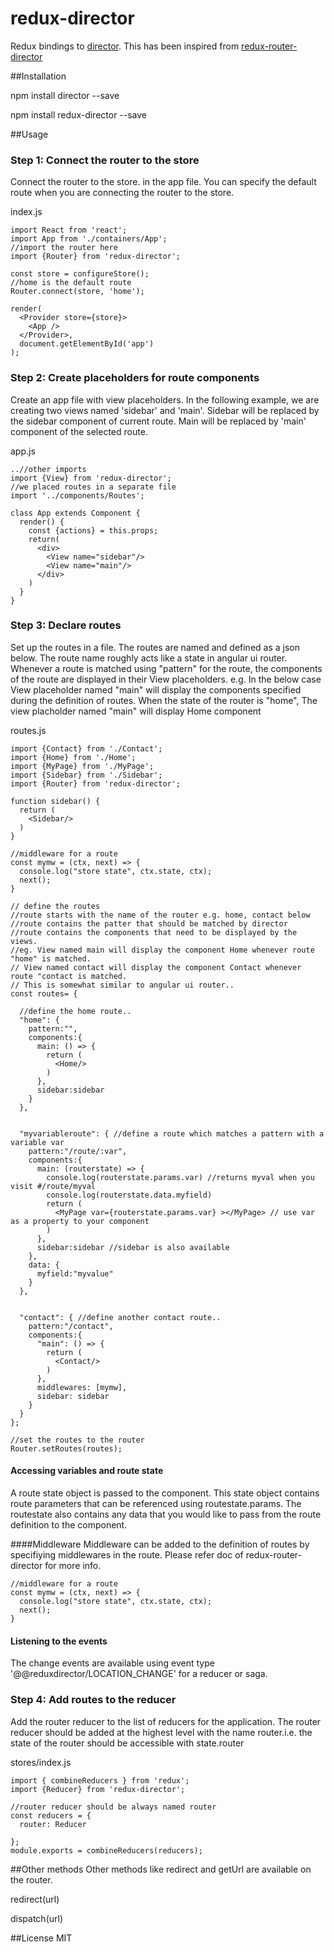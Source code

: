 # redux-director
Redux bindings to [director](https://github.com/flatiron/director). This has been inspired from [redux-router-director](https://www.npmjs.com/package/redux-router-director)

##Installation

npm install director --save

npm install redux-director --save

##Usage

### Step 1: Connect the router to the store
Connect the router to the store. in the app file. You can specify the default route when you are connecting the router to the store.

index.js
```
import React from 'react';
import App from './containers/App';
//import the router here
import {Router} from 'redux-director';

const store = configureStore();
//home is the default route
Router.connect(store, 'home');

render(
  <Provider store={store}>
    <App />
  </Provider>,
  document.getElementById('app')
);

```

### Step 2: Create placeholders for route components
Create an app file with view placeholders. In the following example, we are creating two views named 'sidebar' and 'main'. Sidebar will be replaced by the sidebar component of current route. Main will be replaced by 'main' component of the selected route.

app.js

```
..//other imports
import {View} from 'redux-director';
//we placed routes in a separate file
import '../components/Routes';

class App extends Component {
  render() {
    const {actions} = this.props;
    return(
      <div>
        <View name="sidebar"/>
        <View name="main"/>
      </div>
    )
  }
}

```

### Step 3: Declare routes 

Set up the routes in a file. The routes are named and defined as a json below. The route name roughly acts like a state in angular ui router. Whenever a route is matched using "pattern" for the route, the components of the route are displayed in their View placeholders. e.g. In the below case View placeholder named "main" will display the components specified during the definition of routes. When the state of the router is "home", The view placholder named "main" will display Home component

routes.js
```
import {Contact} from './Contact';
import {Home} from './Home';
import {MyPage} from './MyPage';
import {Sidebar} from './Sidebar';
import {Router} from 'redux-director';

function sidebar() {
  return (
    <Sidebar/>
  )
}

//middleware for a route
const mymw = (ctx, next) => {
  console.log("store state", ctx.state, ctx);
  next();
}

// define the routes
//route starts with the name of the router e.g. home, contact below
//route contains the patter that should be matched by director
//route contains the components that need to be displayed by the views.
//eg. View named main will display the component Home whenever route "home" is matched.
// View named contact will display the component Contact whenever route "contact is matched.
// This is somewhat similar to angular ui router.. 
const routes= {

  //define the home route.. 
  "home": {
    pattern:"",
    components:{
      main: () => {
        return (
          <Home/>
        )
      },
      sidebar:sidebar
    }
  },
  
  
  "myvariableroute": { //define a route which matches a pattern with a variable var
    pattern:"/route/:var",
    components:{
      main: (routerstate) => {
        console.log(routerstate.params.var) //returns myval when you visit #/route/myval
        console.log(routerstate.data.myfield)
        return (
          <MyPage var={routerstate.params.var} ></MyPage> // use var as a property to your component
        )
      },
      sidebar:sidebar //sidebar is also available
    },
    data: {
      myfield:"myvalue"
    }
  },
  
  
  "contact": { //define another contact route..
    pattern:"/contact",
    components:{
      "main": () => {
        return (
          <Contact/>
        )
      },
      middlewares: [mymw],
      sidebar: sidebar
    }
  }
};

//set the routes to the router
Router.setRoutes(routes);

```

#### Accessing variables and route state
A route state object is passed to the component. This state object contains route parameters that can be referenced using routestate.params. The routestate also contains any data that you would like to pass from the route definition to the component.

####Middleware
Middleware can be added to the definition of routes by specifiying middlewares in the route. Please refer doc of redux-router-director for more info. 

```
//middleware for a route
const mymw = (ctx, next) => {
  console.log("store state", ctx.state, ctx);
  next();
}
```

#### Listening to the events
The change events are available using event type '@@reduxdirector/LOCATION_CHANGE' for a reducer or saga. 

### Step 4: Add routes to the reducer
Add the router reducer to the list of reducers for the application. The router reducer should be added at the highest level with the name router.i.e. the state of the router should be accessible with state.router

stores/index.js
```
import { combineReducers } from 'redux';
import {Reducer} from 'redux-director';

//router reducer should be always named router
const reducers = {
  router: Reducer

};
module.exports = combineReducers(reducers);
```


##Other methods
Other methods like redirect and getUrl are available on the router.

redirect(url)

dispatch(url)

##License
MIT
